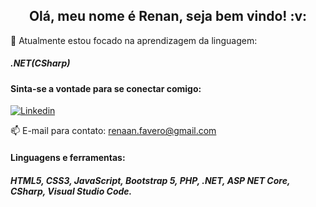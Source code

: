 <h2 align="center">Olá, meu nome é Renan, seja bem vindo! :v:</h2>


:seedling: Atualmente estou focado na aprendizagem da linguagem: <h5>.NET(CSharp)</h5>


<h4>Sinta-se a vontade para se conectar comigo:</h4>

[![Linkedin](https://img.shields.io/badge/LinkedIn-0077B5?style=for-the-badge&logo=linkedin&logoColor=white)](https://www.linkedin.com/in/renan-favero-405754218/)


:mailbox: E-mail para contato: renaan.favero@gmail.com


<h4>Linguagens e ferramentas:</h4>

<h5><i>HTML5, CSS3, JavaScript, Bootstrap 5, PHP, .NET, ASP NET Core, CSharp, Visual Studio Code.</h5></i>


